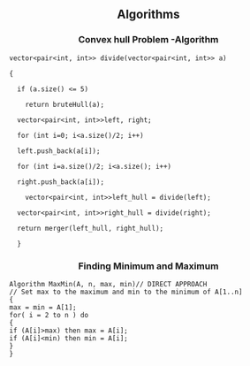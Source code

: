 <h2 align = "Center">Algorithms</h2>
<h3 align = "Center">Convex hull Problem -Algorithm</h3>

```
vector<pair<int, int>> divide(vector<pair<int, int>> a)

{

  if (a.size() <= 5)

    return bruteHull(a);

  vector<pair<int, int>>left, right;

  for (int i=0; i<a.size()/2; i++)

  left.push_back(a[i]);

  for (int i=a.size()/2; i<a.size(); i++)

  right.push_back(a[i]);

    vector<pair<int, int>>left_hull = divide(left);

  vector<pair<int, int>>right_hull = divide(right);

  return merger(left_hull, right_hull);

  }

```

<h3 align="Center">Finding Minimum and Maximum</h3>

```
Algorithm MaxMin(A, n, max, min)// DIRECT APPROACH
// Set max to the maximum and min to the minimum of A[1..n]
{
max = min = A[1];
for( i = 2 to n ) do
{
if (A[i]>max) then max = A[i];
if (A[i]<min) then min = A[i];
}
}
```

